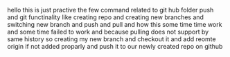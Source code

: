hello this is just practive the few command related to git hub folder push and git functinality like creating repo and creating new branches and switching new branch and push and pull and how this some time 
time work and some time failed to work and because pulling does not support by same history 
so creating my new branch and checkout it and add reomte origin if not added proparly and push it to our newly created repo on github

